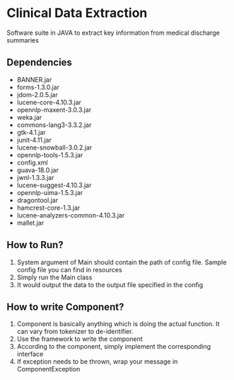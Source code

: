 Clinical Data Extraction
========================
Software suite in JAVA to extract key information from medical discharge summaries

Dependencies
-------------
* BANNER.jar
* forms-1.3.0.jar
* jdom-2.0.5.jar
* lucene-core-4.10.3.jar
* opennlp-maxent-3.0.3.jar
* weka.jar
* commons-lang3-3.3.2.jar
* gtk-4.1.jar
* junit-4.11.jar
* lucene-snowball-3.0.2.jar
* opennlp-tools-1.5.3.jar
* config.xml
* guava-18.0.jar
* jwnl-1.3.3.jar
* lucene-suggest-4.10.3.jar
* opennlp-uima-1.5.3.jar
* dragontool.jar
* hamcrest-core-1.3.jar
* lucene-analyzers-common-4.10.3.jar
* mallet.jar

How to Run?
------------
1. System argument of Main should contain the path of config file. Sample config file you can find in resources
2. Simply run the Main class
3. It would output the data to the output file specified in the config

How to write Component?
------------------------
1. Component is basically anything which is doing the actual function. It can vary from tokenizer to de-identifier.
2. Use the framework to write the component
3. According to the component, simply implement the corresponding interface
4. If exception needs to be thrown, wrap your message in ComponentException